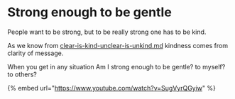 # Strong enough to be gentle

People want to be strong, but to be really strong one has to be kind.

As we know from [clear-is-kind-unclear-is-unkind.md](clear-is-kind-unclear-is-unkind.md "mention") kindness comes from clarity of message.



When you get in any situation Am I strong enough to be gentle? to myself? to others?

{% embed url="https://www.youtube.com/watch?v=SugVyrQGyiw" %}
